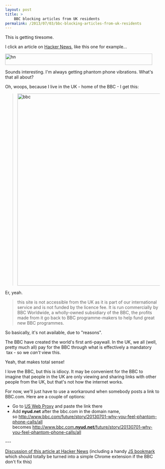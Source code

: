 ```yaml
---
layout: post
title: >
    BBC blocking articles from UK residents
permalink: /2013/07/03/bbc-blocking-articles-from-uk-residents
---
```

<p>This is getting tiresome.</p><p>I click an article on <a href="https://news.ycombinator.com/news">Hacker News</a>, like this one for example...</p><p><a href="http://alexwarrenblog.files.wordpress.com/2013/07/hn.png"><img class="alignnone size-full wp-image-602" alt="hn" src="http://alexwarrenblog.files.wordpress.com/2013/07/hn.png" width="479" height="37" /></a></p><p>Sounds interesting. I'm always getting phantom phone vibrations. What's that all about?</p><p>Oh, woops, because I live in the UK - home of the BBC - I get this:</p><blockquote><p><a href="http://alexwarrenblog.files.wordpress.com/2013/07/bbc.png"><img class="alignnone size-full wp-image-601" alt="bbc" src="http://alexwarrenblog.files.wordpress.com/2013/07/bbc.png" width="604" height="626" /></a></p></blockquote><p>Er, yeah.</p><blockquote><p>this site is not accessible from the UK as it is part of our international service and is not funded by the licence fee. It is run commercially by BBC Worldwide, a wholly-owned subsidiary of the BBC, the profits made from it go back to BBC programme-makers to help fund great new BBC programmes.</p></blockquote><p>So basically, it's not available, due to "reasons".</p><p>The BBC have created the world's first anti-paywall. In the UK, we all (well, pretty much all) pay for the BBC through what is effectively a mandatory  tax - so we <em>can't</em> view this.</p><p>Yeah, that makes total sense!</p><p>I love the BBC, but this is idiocy. It may be convenient for the BBC to imagine that people in the UK are only viewing and sharing links with other people from the UK, but that's not how the internet works.</p><p>For now, we'll just have to use a workaround when somebody posts a link to BBC.com. Here are a couple of options:</p><ul><li>Go to <a href="http://www.uswebproxy.com/">US Web Proxy</a> and paste the link there</li><li>Add <strong>nyud.net</strong> after the bbc.com in the domain name, so <a href="http://www.bbc.com/future/story/20130701-why-you-feel-phantom-phone-calls/all">http://www.bbc.com/future/story/20130701-why-you-feel-phantom-phone-calls/all</a> becomes <a href="http://www.bbc.com.nyud.net/future/story/20130701-why-you-feel-phantom-phone-calls/all">http://www.bbc.com<b>.nyud.net</b>/future/story/20130701-why-you-feel-phantom-phone-calls/all</a></li></ul><p>---</p><p><a href="https://news.ycombinator.com/item?id=5983497">Discussion of this article at Hacker News</a> (including a handy <a href="https://news.ycombinator.com/item?id=5983647">JS bookmark</a> which should totally be turned into a simple Chrome extension if the BBC don't fix this)</p>